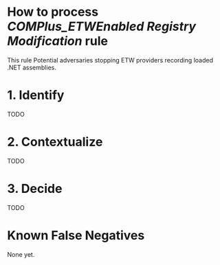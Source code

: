 # How to process *COMPlus_ETWEnabled Registry Modification* rule
This rule Potential adversaries stopping ETW providers recording loaded .NET assemblies.

# 1. Identify
TODO

# 2. Contextualize
TODO

# 3. Decide
TODO

# Known False Negatives
None yet.
